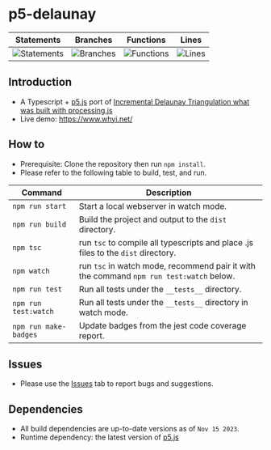 # p5-delaunay

| Statements                  | Branches                | Functions                 | Lines             |
| --------------------------- | ----------------------- | ------------------------- | ----------------- |
| ![Statements](https://img.shields.io/badge/statements-98.76%25-brightgreen.svg?style=flat) | ![Branches](https://img.shields.io/badge/branches-91.66%25-brightgreen.svg?style=flat) | ![Functions](https://img.shields.io/badge/functions-100%25-brightgreen.svg?style=flat) | ![Lines](https://img.shields.io/badge/lines-98.73%25-brightgreen.svg?style=flat) |

## Introduction
* A Typescript + [p5.js](https://github.com/processing/p5.js) port of [Incremental Delaunay Triangulation what was built with processing.js](https://github.com/whyi/Delaunay)
* Live demo: https://www.whyi.net/

## How to
* Prerequisite: Clone the repository then run ```npm install```.
* Please refer to the following table to build, test, and run.

| Command                   | Description                                                                                     |
| ------------------------- | ----------------------------------------------------------------------------------------------- |
| ```npm run start```       | Start a local webserver in watch mode.                                                          |
| ```npm run build```       | Build the project and output to the ```dist``` directory.                                       |
| ```npm tsc```             | run ```tsc``` to compile all typescripts and place .js files to the ```dist``` directory.       |
| ```npm watch```           | run ```tsc``` in watch mode, recommend pair it with the command ```npm run test:watch``` below. |
| ```npm run test```        | Run all tests under the ```__tests__``` directory.                                             |
| ```npm run test:watch```  | Run all tests under the ```__tests__``` directory in watch mode.                               |
| ```npm run make-badges``` | Update badges from the jest code coverage report.                                               |

## Issues
* Please use the [Issues](https://github.com/whyi/p5-delaunay/issues) tab to report bugs and suggestions.

## Dependencies
* All build dependencies are up-to-date versions as of ```Nov 15 2023```.
* Runtime dependency: the latest version of [p5.js](https://github.com/processing/p5.js)
